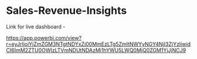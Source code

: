 # Sales-Revenue-Insights
Link for live dashboard - 

https://app.powerbi.com/view?r=eyJrIjoiYjZmZGM3NTgtNDYxZi00MmEzLTg5ZmItNWYyNGY4NjI3ZjYzIiwidCI6ImM2ZTU0OWIzLTVmNDUtNDAzMi1hYWU5LWQ0MjQ0ZGM1YjJjNCJ9

